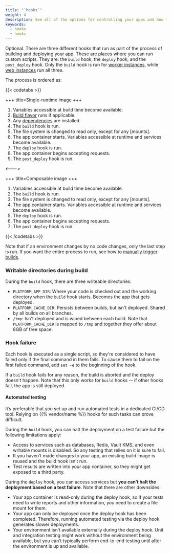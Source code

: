 ```yaml
---
title: "`hooks`"
weight: 4
description: See all of the options for controlling your apps and how they're built and deployed on {{% vendor/name %}}.
keywords:
  - hooks
  - hooks
---
```


Optional. There are three different hooks that run as part of the process of building and deploying your app.
These are places where you can run custom scripts.
They are: the `build` hook, the `deploy` hook, and the `post_deploy` hook.
Only the `build` hook is run for [worker instances](/create-apps/app-reference/workers.md), while [web instances](/create-apps/app-reference/web.md) run all three.

The process is ordered as:

{{< codetabs >}}

+++
title=Single-runtime image
+++

1. Variables accessible at build time become available.
1. [Build flavor](/create-apps/app-reference/single-runtime-image.md#build) runs if applicable.
1. Any [dependencies](/create-apps/app-reference/single-runtime-image.md##dependencies) are installed.
1. The `build` hook is run.
1. The file system is changed to read only, except for any [mounts]<!-- TO DO: Uncomment when mounts.md is in place (/create-apps/app-reference/mounts.md) -->. 
1. The app container starts. Variables accessible at runtime and services become available.
1. The `deploy` hook is run.
1. The app container begins accepting requests.
1. The `post_deploy` hook is run.

<--->

+++
title=Composable image
+++

1. Variables accessible at build time become available.
1. The `build` hook is run.
1. The file system is changed to read only, except for any [mounts]<!-- TO DO: Uncomment when mounts.md is in place (/create-apps/app-reference/mounts.md) -->. 
1. The app container starts. Variables accessible at runtime and services become available.
1. The `deploy` hook is run.
1. The app container begins accepting requests.
1. The `post_deploy` hook is run.

{{< /codetabs >}}

Note that if an environment changes by no code changes, only the last step is run.
If you want the entire process to run, see how
to [manually trigger builds](/development/troubleshoot.md#manually-trigger-builds).

### Writable directories during build

During the `build` hook, there are three writeable directories:

- `PLATFORM_APP_DIR`:
  Where your code is checked out and the working directory when the `build` hook starts.
  Becomes the app that gets deployed.
- `PLATFORM_CACHE_DIR`:
  Persists between builds, but isn't deployed.
  Shared by all builds on all branches.
- `/tmp`:
  Isn't deployed and is wiped between each build.
  Note that `PLATFORM_CACHE_DIR` is mapped to `/tmp`
  and together they offer about 8GB of free space.

### Hook failure

Each hook is executed as a single script, so they're considered to have failed only if the final command in them fails.
To cause them to fail on the first failed command, add `set -e` to the beginning of the hook.

If a `build` hook fails for any reason, the build is aborted and the deploy doesn't happen.
Note that this only works for `build` hooks --
if other hooks fail, the app is still deployed.

#### Automated testing

It’s preferable that you set up and run automated tests in a dedicated CI/CD tool.
Relying on {{% vendor/name %}} hooks for such tasks can prove difficult.

During the `build` hook, you can halt the deployment on a test failure but the following limitations apply:

- Access to services such as databases, Redis, Vault KMS, and even writable mounts is disabled.
  So any testing that relies on it is sure to fail.
- If you haven’t made changes to your app, an existing build image is reused and the build hook isn’t run.
- Test results are written into your app container, so they might get exposed to a third party.

During the `deploy` hook, you can access services but **you can’t halt the deployment based on a test failure**.
Note that there are other downsides:

- Your app container is read-only during the deploy hook,
  so if your tests need to write reports and other information, you need to create a file mount for them.
- Your app can only be deployed once the deploy hook has been completed.
  Therefore, running automated testing via the deploy hook generates slower deployments.
- Your environment isn’t available externally during the deploy hook.
  Unit and integration testing might work without the environment being available,
  but you can’t typically perform end-to-end testing until after the environment is up and available.

